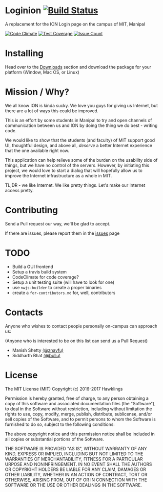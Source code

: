 Loginion [![Build Status](https://travis-ci.org/hawklings/loginion.svg?branch=master)](https://travis-ci.org/hawklings/loginion)
========

A replacement for the ION Login page on the campus of MIT, Manipal

[![Code Climate](https://codeclimate.com/github/hawklings/loginion/badges/gpa.svg)](https://codeclimate.com/github/hawklings/loginion)
[![Test Coverage](https://codeclimate.com/github/hawklings/loginion/badges/coverage.svg)](https://codeclimate.com/github/hawklings/loginion/coverage)
[![Issue Count](https://codeclimate.com/github/hawklings/loginion/badges/issue_count.svg)](https://codeclimate.com/github/hawklings/loginion)

Installing
==========

Head over to the [Downloads](#) section and download the package for your platform (Window, Mac OS, or Linux)


Mission / Why?
==============

We all know ION is kinda sucky. We love you guys for giving us Internet, but there are
a lot of ways this could be improved.

This is an effort by some students in Manipal to try and open channels of communication
between us and ION by doing the thing we do best - writing code.

We would like to show that the students (and faculty) of MIT support good UI, thoughtful
design, and above all, *deserve* a better Internet experience that the one available
right now. 

This application can help relieve some of the burden on the usability side of things,
but we have no control of the servers. However, by initiating this project, we would love
to start a dialog that will hopefully allow us to improve the Internet infrastructure as a
whole in MIT.

TL;DR - we like Internet. We like pretty things. Let's make our Internet access pretty.


Contributing
============

Send a Pull request our way, we'll be glad to accept.

If there are issues, please report them in the [issues]() page


TODO
====

* Build a GUI frontend
* Setup a travis build system
* CodeClimate for code coverage?
* Setup a unit testing suite (will have to look for one)
* use `nwjs-builder` to create a proper binaries
* create a `for-contributors.md` for, well, contributors

Contacts
========

Anyone who wishes to contact people personally on-campus can approach us:

(Anyone who is interested to be on this list can send us a Pull Request)

* Manish Shetty [(@znavfu)](http://www.github.com/znavfu)
* Siddharth Bhat [(@bollu)](http://www.github.com/bollu)

License
=======

The MIT License (MIT)
Copyright (c) 2016-2017 Hawklings

Permission is hereby granted, free of charge, to any person obtaining a copy of this software and associated
documentation files (the "Software"), to deal in the Software without restriction, including without limitation
the rights to use, copy, modify, merge, publish, distribute, sublicense, and/or sell copies of the Software, 
and to permit persons to whom the Software is furnished to do so, subject to the following conditions:


The above copyright notice and this permission notice shall be included in all copies or substantial portions
of the Software.

THE SOFTWARE IS PROVIDED "AS IS", WITHOUT WARRANTY OF ANY KIND, EXPRESS OR IMPLIED,
INCLUDING BUT NOT LIMITED TO THE WARRANTIES OF MERCHANTABILITY, FITNESS FOR A PARTICULAR 
URPOSE AND NONINFRINGEMENT. IN NO EVENT SHALL THE AUTHORS OR COPYRIGHT HOLDERS BE LIABLE
FOR ANY CLAIM, DAMAGES OR OTHER LIABILITY, WHETHER IN AN ACTION OF CONTRACT,
TORT OR OTHERWISE, ARISING FROM, OUT OF OR IN CONNECTION WITH THE SOFTWARE
OR THE USE OR OTHER DEALINGS IN THE SOFTWARE.

